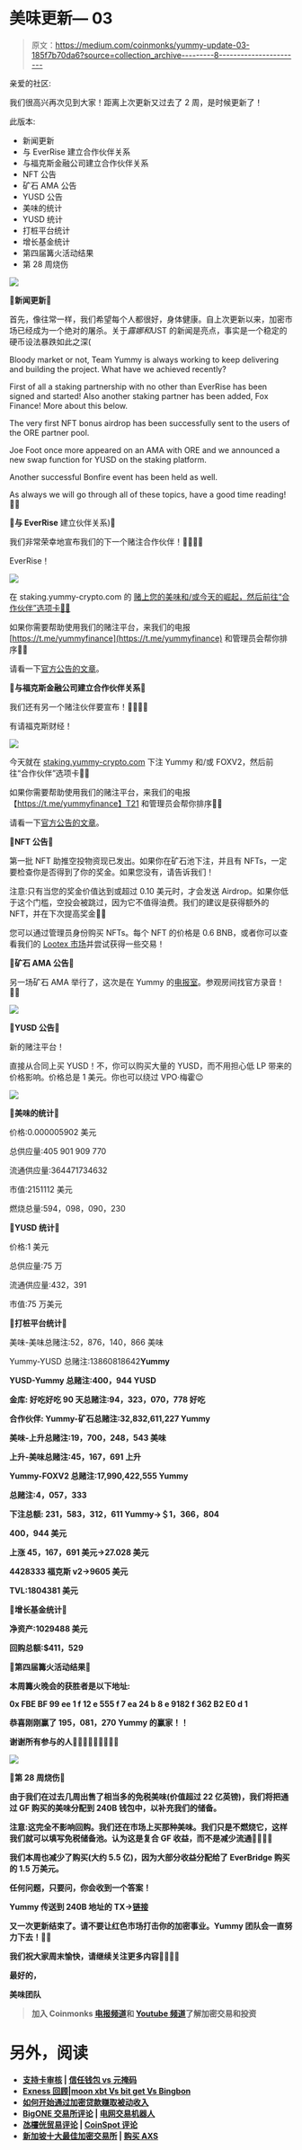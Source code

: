 # 美味更新— 03

> 原文：<https://medium.com/coinmonks/yummy-update-03-185f7b70da6?source=collection_archive---------8----------------------->

亲爱的社区:

我们很高兴再次见到大家！距离上次更新又过去了 2 周，是时候更新了！

此版本:

*   新闻更新
*   与 EverRise 建立合作伙伴关系
*   与福克斯金融公司建立合作伙伴关系
*   NFT 公告
*   矿石 AMA 公告
*   YUSD 公告
*   美味的统计
*   YUSD 统计
*   打桩平台统计
*   增长基金统计
*   第四届篝火活动结果
*   第 28 周烧伤

![](img/b93e6a9c6ac73c4ef76b0e059689a7e3.png)

🔸**新闻更新**🔸

首先，像往常一样，我们希望每个人都很好，身体健康。自上次更新以来，加密市场已经成为一个绝对的屠杀。关于$露娜和$UST 的新闻是亮点，事实是一个稳定的硬币设法暴跌如此之深(

Bloody market or not, Team Yummy is always working to keep delivering and building the project. What have we achieved recently?

First of all a staking partnership with no other than EverRise has been signed and started! Also another staking partner has been added, Fox Finance! More about this below.

The very first NFT bonus airdrop has been successfully sent to the users of the ORE partner pool.

Joe Foot once more appeared on an AMA with ORE and we announced a new swap function for YUSD on the staking platform.

Another successful Bonfire event has been held as well.

As always we will go through all of these topics, have a good time reading! 👍🏼

🔸**与 EverRise** 建立伙伴关系)🔸

我们非常荣幸地宣布我们的下一个赌注合作伙伴！🤝🏼🤝🏼

EverRise！

![](img/f8cae64f337a5b291fe71114cbc18ad1.png)

在 staking.yummy-crypto.com
的
[赌上您的美味和/或今天的崛起，然后前往“合作伙伴”选项卡👍🏼](https://www.staking.yummy-crypto.com/)

如果你需要帮助使用我们的赌注平台，来我们的电报
[https://t.me/yummyfinance](https://t.me/yummyfinance)
和管理员会帮你排序👍🏼

请看一下[官方公告的文章](/coinmonks/staking-partner-announcement-everrise-32e6150e8ef4)。

**🔸与福克斯金融公司建立合作伙伴关系🔸**

我们还有另一个赌注伙伴要宣布！🤝🏼🤝🏼

有请福克斯财经！

![](img/3b561329e0b4e19d68761b46ea12b5e1.png)

今天就在
[staking.yummy-crypto.com](https://www.staking.yummy-crypto.com/)
下注 Yummy 和/或 FOXV2，然后前往“合作伙伴”选项卡👍🏼

如果你需要帮助使用我们的赌注平台，来我们的电报
【https://t.me/yummyfinance】T21
和管理员会帮你排序👍🏼

请看一下[官方公告的文章](/coinmonks/staking-partner-announcement-fox-finance-f611f84fefc3)。

**🔸NFT 公告🔸**

第一批 NFT 助推空投物资现已发出。如果你在矿石池下注，并且有 NFTs，一定要检查你是否得到了你的奖金。如果您没有，请告诉我们！

注意:只有当您的奖金价值达到或超过 0.10 美元时，才会发送 Airdrop。如果你低于这个门槛，空投会被跳过，因为它不值得油费。我们的建议是获得额外的 NFT，并在下次提高奖金🤝🏼

您可以通过管理员身份购买 NFTs。每个 NFT 的价格是 0.6 BNB，或者你可以查看我们的 [Lootex 市场](https://lootex.io/stores/yummy-dog-nft)并尝试获得一些交易！

**🔸矿石 AMA 公告🔸**

另一场矿石 AMA 举行了，这次是在 Yummy 的[电报室](https://t.me/yummyfinance)。参观房间找官方录音！👍🏼

![](img/f9c9101f2456aa2a4a1049d31a73687c.png)

**🔸YUSD 公告🔸**

新的赌注平台！

直接从合同上买 YUSD！不，你可以购买大量的 YUSD，而不用担心低 LP 带来的价格影响。价格总是 1 美元。你也可以绕过 VPO·梅霍😉

![](img/9cf0db94c5093dc051250b28b9f80e67.png)

**🔸美味的统计🔸**

价格:0.000005902 美元

总供应量:405 901 909 770

流通供应量:364471734632

市值:2151112 美元

燃烧总量:594，098，090，230

**🔸YUSD 统计🔸**

价格:1 美元

总供应量:75 万

流通供应量:432，391

市值:75 万美元

**🔸打桩平台统计🔸**

美味-美味总赌注:52，876，140，866 美味

Yummy-YUSD 总赌注:13860818642**Yummy**

**YUSD-Yummy 总赌注:400，944 YUSD**

****金库:**
好吃好吃 90 天总赌注:94，323，070，778 好吃**

****合作伙伴:** Yummy-矿石总赌注:32,832,611,227 Yummy**

**美味-上升总赌注:19，700，248，543 美味**

**上升-美味总赌注:45，167，691 上升**

**Yummy-FOXV2 总赌注:17,990,422,555 Yummy**

**总赌注:4，057，333**

****下注总额:**
231，583，312，611 Yummy→＄1，366，804**

**400，944 美元**

**上涨 45，167，691 美元→27.028 美元**

**4428333 福克斯 v2→9605 美元**

**TVL:1804381 美元**

****🔸增长基金统计🔸****

**净资产:1029488 美元**

**回购总额:$411，529**

****🔸第四届篝火活动结果🔸****

**本周篝火晚会的获胜者是以下地址:**

**0x FBE BF 99 ee 1 f 12 e 555 f 7 ea 24 b 8 e 9182 f 362 B2 E0 d 1**

**恭喜刚刚赢了 195，081，270 Yummy 的赢家！！**

**谢谢所有参与的人👍🏼👍🏼👍🏼🔥🔥🔥**

**![](img/9a31ba43a47fdc88680988ced2ecfc65.png)**

****🔸第 28 周烧伤🔸****

**由于我们在过去几周出售了相当多的免税美味(价值超过 22 亿英镑)，我们将把通过 GF 购买的美味分配到 240B 钱包中，以补充我们的储备。**

**注意:这完全不影响回购。我们还在市场上买那种美味。我们只是不燃烧它，这样我们就可以填写免税储备池。认为这是复合 GF 收益，而不是减少流通👍🏼👍🏼**

**我们本周也减少了购买(大约 5.5 亿)，因为大部分收益分配给了 EverBridge 购买的 1.5 万美元。**

**任何问题，只要问，你会收到一个答案！**

**Yummy 传送到 240B 地址的 TX→[链接](https://bscscan.com/tx/0xa6f464c09ecd0081ec36c9237c8a3b64912523469c0106e8d774f9b7dd83e10e)**

**又一次更新结束了。请不要让红色市场打击你的加密事业。Yummy 团队会一直努力下去！💪🏼**

**我们祝大家周末愉快，请继续关注更多内容👍🏼👍🏼**

**最好的，**

**美味团队**

> **加入 Coinmonks [电报频道](https://t.me/coincodecap)和 [Youtube 频道](https://www.youtube.com/c/coinmonks/videos)了解加密交易和投资**

# **另外，阅读**

*   **[支持卡审核](https://coincodecap.com/uphold-card-review) | [信任钱包 vs 元掩码](https://coincodecap.com/trust-wallet-vs-metamask)**
*   **[Exness 回顾](https://coincodecap.com/exness-review)|[moon xbt Vs bit get Vs Bingbon](https://coincodecap.com/bingbon-vs-bitget-vs-moonxbt)**
*   **[如何开始通过加密贷款赚取被动收入](https://coincodecap.com/passive-income-crypto-lending)**
*   **[BigONE 交易所评论](/coinmonks/bigone-exchange-review-64705d85a1d4) | [电网交易机器人](https://coincodecap.com/grid-trading)**
*   **[氹欞侊贸易评论](https://coincodecap.com/anny-trade-review) | [CoinSpot 评论](https://coincodecap.com/coinspot-review)**
*   **[新加坡十大最佳加密交易所](https://coincodecap.com/crypto-exchange-in-singapore) | [购买 AXS](https://coincodecap.com/buy-axs-token)**